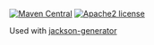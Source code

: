 [![Maven Central](https://maven-badges.herokuapp.com/maven-central/org.litote.jackson/jackson-data/badge.svg)](https://maven-badges.herokuapp.com/maven-central/org.litote.jackson/jackson-data)
[![Apache2 license](https://img.shields.io/badge/license-Apache%20License%202.0-blue.svg?style=flat)](https://www.apache.org/licenses/LICENSE-2.0)

Used with [jackson-generator](../jackson-generator)
